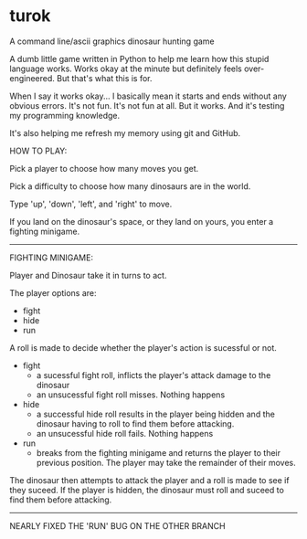 # turok
A command line/ascii graphics dinosaur hunting game

A dumb little game written in Python to help me learn how this stupid language works.
Works okay at the minute but definitely feels over-engineered. But that's what this is for.

When I say it works okay... I basically mean it starts and ends without any obvious errors.
It's not fun.
It's not fun at all.
But it works. And it's testing my programming knowledge.

It's also helping me refresh my memory using git and GitHub.

HOW TO PLAY:

Pick a player to choose how many moves you get.

Pick a difficulty to choose how many dinosaurs are in the world.

Type 'up', 'down', 'left', and 'right' to move.

If you land on the dinosaur's space, or they land on yours, you enter a fighting minigame.

****************************************

FIGHTING MINIGAME:

Player and Dinosaur take it in turns to act.

The player options are:
* fight
* hide
* run

A roll is made to decide whether the player's action is sucessful or not. 

* fight
	* a sucessful fight roll, inflicts the player's attack damage to the dinosaur
	* an unsucessful fight roll misses. Nothing happens
* hide
	* a successful hide roll results in the player being hidden and the dinosaur having to roll to find them before attacking.
	* an unsucessful hide roll fails. Nothing happens
* run
	* breaks from the fighting minigame and returns the player to their previous position. The player may take the remainder of their moves.

The dinosaur then attempts to attack the player and a roll is made to see if they suceed. If the player is hidden, the dinosaur must roll and suceed to find them before attacking.

*******************************************

NEARLY FIXED THE 'RUN' BUG ON THE OTHER BRANCH
